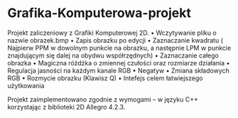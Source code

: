 # Grafika-Komputerowa-projekt
Projekt zaliczeniowy z Grafiki Komputerowej 2D.
•	Wczytywanie pliku o nazwie obrazek.bmp
•	Zapis obrazku po edycji
•	Zaznaczanie kwadratu ( Najpierw PPM w dowolnym punkcie na obrazku, a następnie LPM w punkcie znajdującym się  dalej na obydwu współrzędnych)
•	Zaznaczanie całego obrazka
•	Magiczna różdżka o zmiennej czułości oraz rozmiarze działania
•	Regulacja jasności na każdym kanale RGB
•	Negatyw
•	Zmiana składowych RGB 
•	Rozmycie obrazku (Klawisz Q)
•	Intefejs celem łatwiejszego użytkowania

Projekt zaimplementowano zgodnie z wymogami – w języku C++ korzystając z biblioteki 2D Allegro 4.2.3.
